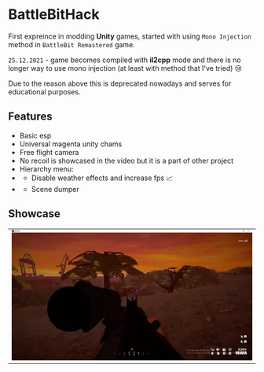 # BattleBitHack

First expreince in modding **Unity** games, started with using `Mono Injection` method in `BattleBit Remastered` game.

`25.12.2021` - game becomes compiled with **il2cpp** mode and there is no longer way to use mono injection (at least with method that I've tried) :cry:

Due to the reason above this is deprecated nowadays and serves for educational purposes.

## Features
- Basic esp
- Universal magenta unity chams
- Free flight camera
- No recoil is showcased in the video but it is a part of other project
- Hierarchy menu:
- - Disable weather effects and increase fps 📈
- - Scene dumper

## Showcase
<table>
  <tr>
    <td>
      <img src="./content/showcase.webp" />
    </td>
  </tr>
</table>
